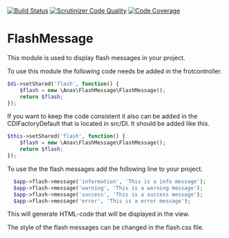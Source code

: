 [![Build Status](https://travis-ci.org/semirhuduti/FlashMessage.svg?branch=master)](https://travis-ci.org/semirhuduti/FlashMessage)  [![Scrutinizer Code Quality](https://scrutinizer-ci.com/g/semirhuduti/FlashMessage/badges/quality-score.png?b=master)](https://scrutinizer-ci.com/g/semirhuduti/FlashMessage/?branch=master)  [![Code Coverage](https://scrutinizer-ci.com/g/semirhuduti/FlashMessage/badges/coverage.png?b=master)](https://scrutinizer-ci.com/g/semirhuduti/FlashMessage/?branch=master)

# FlashMessage

This module is used to display flash messages in your project.

To use this module the following code needs be added in the frotcontroller.

```php
$di->setShared('flash', function() {
    $flash = new \Anax\FlashMessage\FlashMessage();
    return $flash;
});
```
If you want to keep the code consistent it also can be added in the CDIFactoryDefault that is located in src/DI. It should be added like this. 
```php
$this->setShared('flash', function() {
    $flash = new \Anax\FlashMessage\FlashMessage();
    return $flash;
});
```

To use the the flash messages add the following line to your project.
```php
  $app->flash->message('information', 'This is a info message');
  $app->flash->message('warning', 'This is a warning message');
  $app->flash->message('success', 'This is a success message');
  $app->flash->message('error', 'This is a error message');
```

This will generate HTML-code that will be displayed in the view.

The style of the flash messages can be changed in the flash.css file.
